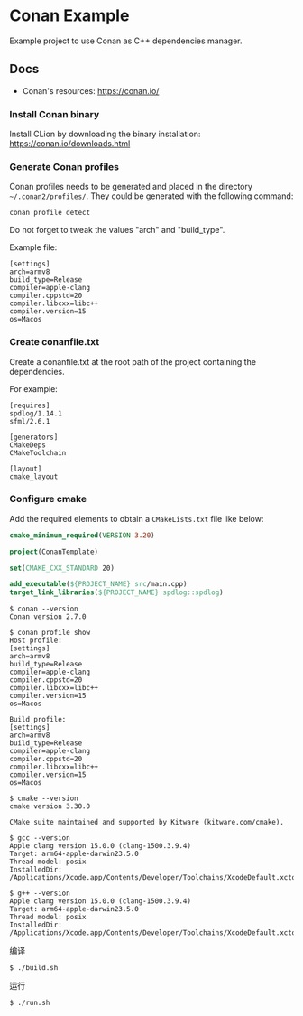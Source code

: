 # Conan Example

Example project to use Conan as C++ dependencies manager.

## Docs

* Conan's resources: https://conan.io/

### Install Conan binary

Install CLion by downloading the binary installation: https://conan.io/downloads.html

### Generate Conan profiles

Conan profiles needs to be generated and placed in the directory `~/.conan2/profiles/`. They could be generated with the
following command:

```bash
conan profile detect
```

Do not forget to tweak the values "arch" and "build_type".

Example file:

```text
[settings]
arch=armv8
build_type=Release
compiler=apple-clang
compiler.cppstd=20
compiler.libcxx=libc++
compiler.version=15
os=Macos
```

### Create conanfile.txt

Create a conanfile.txt at the root path of the project containing the dependencies.

For example:

```text
[requires]
spdlog/1.14.1
sfml/2.6.1

[generators]
CMakeDeps
CMakeToolchain

[layout]
cmake_layout
```

### Configure cmake

Add the required elements to obtain a `CMakeLists.txt` file like below:

```cmake
cmake_minimum_required(VERSION 3.20)

project(ConanTemplate)

set(CMAKE_CXX_STANDARD 20)

add_executable(${PROJECT_NAME} src/main.cpp)
target_link_libraries(${PROJECT_NAME} spdlog::spdlog)
```

```shell
$ conan --version
Conan version 2.7.0

$ conan profile show
Host profile:
[settings]
arch=armv8
build_type=Release
compiler=apple-clang
compiler.cppstd=20
compiler.libcxx=libc++
compiler.version=15
os=Macos

Build profile:
[settings]
arch=armv8
build_type=Release
compiler=apple-clang
compiler.cppstd=20
compiler.libcxx=libc++
compiler.version=15
os=Macos
```

```shell
$ cmake --version
cmake version 3.30.0

CMake suite maintained and supported by Kitware (kitware.com/cmake).
```

```shell
$ gcc --version
Apple clang version 15.0.0 (clang-1500.3.9.4)
Target: arm64-apple-darwin23.5.0
Thread model: posix
InstalledDir: /Applications/Xcode.app/Contents/Developer/Toolchains/XcodeDefault.xctoolchain/usr/bin
```

```shell
$ g++ --version
Apple clang version 15.0.0 (clang-1500.3.9.4)
Target: arm64-apple-darwin23.5.0
Thread model: posix
InstalledDir: /Applications/Xcode.app/Contents/Developer/Toolchains/XcodeDefault.xctoolchain/usr/bin
```

编译

```shell
$ ./build.sh
```

运行

```shell
$ ./run.sh
```
